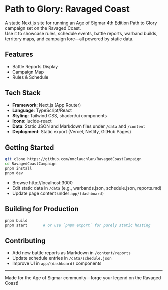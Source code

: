 # Path to Glory: Ravaged Coast

A static Next.js site for running an Age of Sigmar 4th Edition Path to Glory campaign set on the Ravaged Coast.  
Use it to showcase rules, schedule events, battle reports, warband builds, territory maps, and campaign lore—all powered by static data.

## Features

- Battle Reports Display  
- Campaign Map  
- Rules & Schedule  

## Tech Stack

- **Framework**: Next.js (App Router)  
- **Language**: TypeScript/React
- **Styling**: Tailwind CSS, shadcn/ui components  
- **Icons**: lucide-react  
- **Data**: Static JSON and Markdown files under `/data` and `/content`  
- **Deployment**: Static export (Vercel, Netlify, GitHub Pages)

## Getting Started

```bash
git clone https://github.com/nmclauchlan/RavagedCoastCampaign
cd RavagedCoastCampaign
pnpm install
pnpm dev
```

- Browse http://localhost:3000  
- Edit static data in `/data` (e.g., warbands.json, schedule.json, reports.md)  
- Update page content under `app/(dashboard)`  

## Building for Production

```bash
pnpm build
pnpm start       # or use `pnpm export` for purely static hosting
```

## Contributing

- Add new battle reports as Markdown in `/content/reports`  
- Update schedule entries in `/data/schedule.json`  
- Improve UI in `app/(dashboard)` components  

---

Made for the Age of Sigmar community—forge your legend on the Ravaged Coast!
